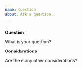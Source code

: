 ```yaml
---
name: Question
about: Ask a question.

---
```


**Question**

What is your question?

**Considerations**

Are there any other considerations?
